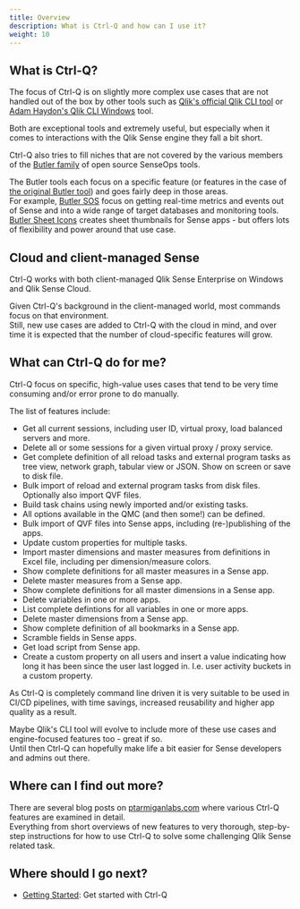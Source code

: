 ```yaml
---
title: Overview
description: What is Ctrl-Q and how can I use it?
weight: 10
---
```


<!-- {{% pageinfo %}}
This is a placeholder page that shows you how to use this template site.
{{% /pageinfo %}} -->

## What is Ctrl-Q?

The focus of Ctrl-Q is on slightly more complex use cases that are not handled out of the box by other tools such as [Qlik's official Qlik CLI tool](https://qlik.dev/libraries-and-tools/qlik-cli) or [Adam Haydon's Qlik CLI Windows](https://github.com/ahaydon/Qlik-Cli-Windows) tool.

Both are exceptional tools and extremely useful, but especially when it comes to interactions with the Qlik Sense engine they fall a bit short.

Ctrl-Q also tries to fill niches that are not covered by the various members of the [Butler family](https://ptarmiganlabs.com/the-butler-family/) of open source SenseOps tools.

The Butler tools each focus on a specific feature (or features in the case of [the original Butler tool](https://github.com/ptarmiganlabs/butler)) and goes fairly deep in those areas.  
For example, [Butler SOS](https://github.com/ptarmiganlabs/butler-sos) focus on getting real-time metrics and events out of Sense and into a wide range of target databases and monitoring tools.  
[Butler Sheet Icons](https://github.com/ptarmiganlabs/butler-sheet-icons) creates sheet thumbnails for Sense apps - but offers lots of flexibility and power around that use case.

## Cloud and client-managed Sense

Ctrl-Q works with both client-managed Qlik Sense Enterprise on Windows and Qlik Sense Cloud.

Given Ctrl-Q's background in the client-managed world, most commands focus on that environment.  
Still, new use cases are added to Ctrl-Q with the cloud in mind, and over time it is expected that the number of cloud-specific features will grow.

## What can Ctrl-Q do for me?

Ctrl-Q focus on specific, high-value uses cases that tend to be very time consuming and/or error prone to do manually.

The list of features include:

- Get all current sessions, including user ID, virtual proxy, load balanced servers and more.
- Delete all or some sessions for a given virtual proxy / proxy service.
- Get complete definition of all reload tasks and external program tasks as tree view, network graph, tabular view or JSON. Show on screen or save to disk file.
- Bulk import of reload and external program tasks from disk files. Optionally also import QVF files.
- Build task chains using newly imported and/or existing tasks.
- All options available in the QMC (and then some!) can be defined.
- Bulk import of QVF files into Sense apps, including (re-)publishing of the apps.
- Update custom properties for multiple tasks.
- Import master dimensions and master measures from definitions in Excel file, including per dimension/measure colors.
- Show complete definitions for all master measures in a Sense app.
- Delete master measures from a Sense app.
- Show complete definitions for all master dimensions in a Sense app.
- Delete variables in one or more apps.
- List complete defintions for all variables in one or more apps.
- Delete master dimensions from a Sense app.
- Show complete definition of all bookmarks in a Sense app.
- Scramble fields in Sense apps.
- Get load script from Sense app.
- Create a custom property on all users and insert a value indicating how long it has been since the user last logged in. I.e. user activity buckets in a custom property.

As Ctrl-Q is completely command line driven it is very suitable to be used in CI/CD pipelines, with time savings, increased reusability and higher app quality as a result.

Maybe Qlik's CLI tool will evolve to include more of these use cases and engine-focused features too - great if so.  
Until then Ctrl-Q can hopefully make life a bit easier for Sense developers and admins out there.

## Where can I find out more?

There are several blog posts on [ptarmiganlabs.com](https://ptarmiganlabs.com/) where various Ctrl-Q features are examined in detail.  
Everything from short overviews of new features to very thorough, step-by-step instructions for how to use Ctrl-Q to solve some challenging Qlik Sense related task.

## Where should I go next?

- [Getting Started](/docs/getting-started/): Get started with Ctrl-Q
